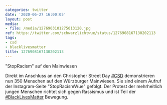 ```yaml
---
categories: twitter
date: '2020-06-27 16:00:05'
layout: post
media:
- file: /media/1276903101275013120.jpg
ref: https://twitter.com/schwarzlichtwue/status/1276908167130202113
tags:
- csd
- blacklivesmatter
title: 1276908167130202113
---
```

"StopRacism" auf den Mainwiesen



Direkt im Anschluss an den Christopher Street Day [#CSD](/t/csd) demonstrieren nun 350 Menschen auf den Würzburger Mainwiesen. Sie sind einem Aufruf der Instagram-Seite "StopRacismWue" gefolgt. 
Der Protest der mehrheitlich jungen Menschen richtet sich gegen Rassismus und ist Teil der [#BlackLivesMatter](/t/blacklivesmatter) Bewegung.